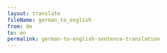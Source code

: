 ```yaml
--- 
layout: translate 
fileName: german_to_english 
from: de
to: en 
permalink: german-to-english-sentence-translation
---
```

